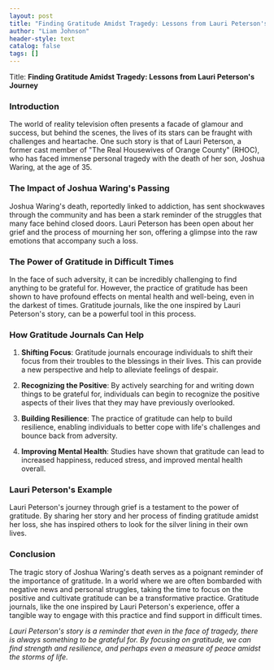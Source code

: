 ```yaml
---
layout: post
title: "Finding Gratitude Amidst Tragedy: Lessons from Lauri Peterson's Journey"
author: "Liam Johnson"
header-style: text
catalog: false
tags: []
---
```


Title: **Finding Gratitude Amidst Tragedy: Lessons from Lauri Peterson's Journey**

### **Introduction**

The world of reality television often presents a facade of glamour and success, but behind the scenes, the lives of its stars can be fraught with challenges and heartache. One such story is that of Lauri Peterson, a former cast member of "The Real Housewives of Orange County" (RHOC), who has faced immense personal tragedy with the death of her son, Joshua Waring, at the age of 35.

### **The Impact of Joshua Waring's Passing**

Joshua Waring's death, reportedly linked to addiction, has sent shockwaves through the community and has been a stark reminder of the struggles that many face behind closed doors. Lauri Peterson has been open about her grief and the process of mourning her son, offering a glimpse into the raw emotions that accompany such a loss.

### **The Power of Gratitude in Difficult Times**

In the face of such adversity, it can be incredibly challenging to find anything to be grateful for. However, the practice of gratitude has been shown to have profound effects on mental health and well-being, even in the darkest of times. Gratitude journals, like the one inspired by Lauri Peterson's story, can be a powerful tool in this process.

### **How Gratitude Journals Can Help**

1. **Shifting Focus**: Gratitude journals encourage individuals to shift their focus from their troubles to the blessings in their lives. This can provide a new perspective and help to alleviate feelings of despair.

2. **Recognizing the Positive**: By actively searching for and writing down things to be grateful for, individuals can begin to recognize the positive aspects of their lives that they may have previously overlooked.

3. **Building Resilience**: The practice of gratitude can help to build resilience, enabling individuals to better cope with life's challenges and bounce back from adversity.

4. **Improving Mental Health**: Studies have shown that gratitude can lead to increased happiness, reduced stress, and improved mental health overall.

### **Lauri Peterson's Example**

Lauri Peterson's journey through grief is a testament to the power of gratitude. By sharing her story and her process of finding gratitude amidst her loss, she has inspired others to look for the silver lining in their own lives.

### **Conclusion**

The tragic story of Joshua Waring's death serves as a poignant reminder of the importance of gratitude. In a world where we are often bombarded with negative news and personal struggles, taking the time to focus on the positive and cultivate gratitude can be a transformative practice. Gratitude journals, like the one inspired by Lauri Peterson's experience, offer a tangible way to engage with this practice and find support in difficult times.

*Lauri Peterson's story is a reminder that even in the face of tragedy, there is always something to be grateful for. By focusing on gratitude, we can find strength and resilience, and perhaps even a measure of peace amidst the storms of life.*